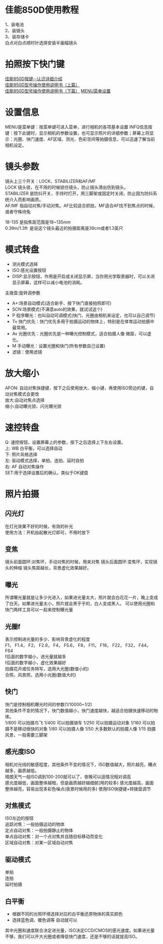 # 佳能850D使用教程
1、装电池  
2、装镜头  
3、装存储卡  
白点对白点顺时针选择安装半画幅镜头

# 拍照按下快门键
[佳能850D按键--认识详细介绍](https://www.meipian.cn/36suwtlu)  
[佳能850D型号操作使用说明书（上篇）](https://www.bilibili.com/video/BV1uK4y1v7Rb)  
[佳能850D型号操作使用说明书（下篇）](https://www.bilibili.com/video/BV1x5411a7of?from=search&seid=9606901017017740528)
[MENU菜单设置](https://www.bilibili.com/video/BV15a4y1H7rP/?spm_id_from=autoNext)

# 设置信息
MENU是菜单键：按菜单键可进入菜单，进行相机的各项基本设置
INFQ信息按键：按下此键时，显示相机的参数设置，也可显示照片的详细参数；屏幕上将显示：光圈、快门速度、AF区域、测光、色彩空间等拍摄信息，可以迅速了解当前相机设定。

# 镜头参数
镜头上三个开关：LOCK、STABILIZER和AF/MF  
LOCK  镜头锁，在不用的时候锁住镜头，防止镜头滑出伤到镜头。  
STABILIZER 是防抖开关，手持时打开，用三脚架或固定时关闭，防止因为防抖系统介入而影响画质。  
AF/MF 指自动对焦/手动对焦。AF比较适合抓拍，MF适合AF找不到焦点的时候，或者守株待兔  

18-135 是指焦距范围是18~135mm  
0.39m/1.3ft 是说这个镜头最近的拍摄距离是39cm或者1.3英尺  


# 模式转盘

* 测光模式选择
* ISO:感光设置按钮
* DISP:显示按钮，作用是开启或关闭显示屏，当你用光学取景器时，可以关闭显示屏幕，这样可以减小电池的消耗。  

主拨盘:旋转调参数  

* A+:场景自动模式(适合新手、按下快门直接拍照即可) 
* SCN:场景模式(不满意auto的效果，就试试这个)  
* P 程序曝光：也叫自动可调模式(快门、光圈由相机来设定，也可以自己调节)
* Tv 快门优先：快门优先多用于拍摄运动的物体上，特别是在体育运动拍摄中最常用。
* Av 光圈优先：光圈优先是一种曝光控制模式，适合拍摄人像 微距，可以虚化。
* M 手动曝光：设置光圈和快门(所有参数自己设置)
* 滤镜：使用滤镜

# 放大缩小
AFON: 自动对焦快捷键，按下之后使用放大、缩小键，再使用ISO旁边的键，自动对焦模式会更改  
放大:自动对焦点选择  
缩小:自动曝光锁、闪光曝光锁  

# 速控转盘
Q: 速控按钮，设置屏幕上的参数，按下之后选择上下左右设置。  
上: WB 白平衡，可以选择自动  
下: 照片风格选择  
左: 驱动模式选择，单拍、连拍、延时自拍  
右: AF 自动对焦操作  
SET:用于选择设置后的确认，类似于OK键盘

# 照片拍摄
## 闪光灯
在灯光效果不好的时候，有效的补光  
使用方法：开机抬起散光灯即可，不用时放下  
## 变焦 
镜头前面圆环:对焦环，手动对焦的时候，用来对焦
镜头后面圆环:变焦环，实现镜头的伸缩
镜头焦距越长，背景虚化效果越好。  
## 曝光
所谓曝光量就是让多少光进入，如果进光量太大，照片就会白花花一片，晚上变成了白天。如果进光量太小，照片就会黑乎乎的，白人变成黑人。
可以使用光圈和快门两样工具可以一起来控制曝光量

## 光圈f
表示控制进光量的多少、影响背景虚化的程度  
F1， F1.4， F2， F2.8， F4， F5.6， F8， F11， F16， F22， F32， F44， F64  
f后面的数字越小，进光量就越多  
f后面的数字越小，虚化效果越好  
拍摄花卉或任务特写，选用大光圈(数值小的)  
合照，风景照，选用小光圈(数值大的)


## 快门
快门是控制相机曝光时间的参数(1/10000~1/2)  
其他条件不变的情况下，快门数值越小，快门速度越快，越适合拍摄快速移动的物体。  
1/800 可以拍摄鸟飞
1/400 可以拍摄骑车
1/250 可以拍摄运动对象
1/160 可以拍摄不是移动很快的对象
1/80 可以拍摄人像
1/50 大多数默认的拍摄人像
1/15 拍摄风景，一般需要三脚架

## 感光度ISO
相机对光线的敏感程度，其他条件不变的情况下，ISO数值越大，照片越亮，糟点越多，画质越低。    
晴朗天气一般ISO调到100-200就可以了，夜晚可以适情况相对调高  
感光度越低，画面整体越暗，但是画质越好越细腻(用的较多)
感光度越高，画面整体越亮，容易出现多彩色噪点(夜景时候用的多)
使用ISO快捷键+转拨盘调节  

## 对焦模式
ISO左边的按钮  
追踪对焦：一般拍摄运动的物体  
定点自动对焦：一般拍摄静止的物体  
单点自动对焦：对一个点对焦并且随目标移动而变化  
区域自动对焦：对某一区域自动对焦
  
## 驱动模式
单拍  
连拍  
延时拍摄

## 白平衡
* 根据不同的光照环境选择对应的白平衡还原物体的真实颜色  
* 选择蓝色调、暖色调等
自动就可以

其中光圈和速度联合决定进光量，ISO决定CCD/CMOS的感光速度。如果进光量不够，我们可以开大光圈或者降低快门速度，还是不够的话就提高ISO。









